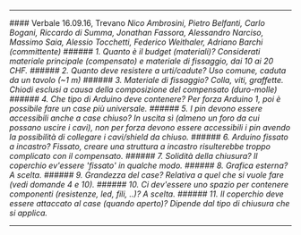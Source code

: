 
<hr>
#### Verbale 16.09.16, Trevano
<i>Nico Ambrosini, Pietro Belfanti, Carlo Bogani, Riccardo di Summa, Jonathan Fassora, Alessandro Narciso, Massimo Saia, Alessio Tocchetti, Federico Weithaler, Adriano Barchi (committente)
######  1. Quanto è il budget (materiali)?
Considerati materiale principale (compensato) e materiale di fissaggio, dai 10 ai 20 CHF.
###### 2. Quanto deve resistere a urti/cadute?
Uso comune, caduta da un tavolo (~1 m)
###### 3. Materiale di fissaggio?
Colla, viti, graffette. Chiodi esclusi a causa della composizione del compensato (duro-molle)
###### 4. Che tipo di Arduino deve contenere?
Per forza Arduino 1, poi è possibile fare un case più universale.
###### 5. I pin devono essere accessibili anche a case chiuso?
In uscita sì (almeno un foro da cui possano uscire i cavi), non per forza devono essere accessibili i pin avendo la possibilità di collegare i cavi/shield da chiuso.
###### 6. Arduino fissato a incastro?
Fissato, creare una struttura a incastro risulterebbe troppo complicato con il compensato.
###### 7. Solidità della chiusura?
Il coperchio ev'essere 'fissato' in qualche modo.
###### 8. Grafica esterna?
A scelta.
###### 9. Grandezza del case?
Relativa a quel che si vuole fare (vedi domande 4 e 10).
###### 10. Ci dev'essere uno spazio per contenere componenti (resistenze, led, fili, ..)?
A scelta.
###### 11. Il coperchio deve essere attaccato al case (quando aperto)?
Dipende dal tipo di chiusura che si applica.
<hr>

